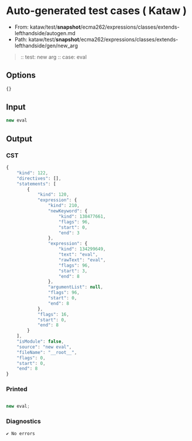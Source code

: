 # Auto-generated test cases ( Kataw )
- From: kataw/test/__snapshot__/ecma262/expressions/classes/extends-lefthandside/autogen.md
- Path: kataw/test/__snapshot__/ecma262/expressions/classes/extends-lefthandside/gen/new_arg
> :: test: new arg
> :: case: eval
## Options

`````js
{}
`````
## Input

`````js
new eval
`````
## Output

### CST

```javascript
{
    "kind": 122,
    "directives": [],
    "statements": [
        {
            "kind": 120,
            "expression": {
                "kind": 210,
                "newKeyword": {
                    "kind": 138477661,
                    "flags": 96,
                    "start": 0,
                    "end": 3
                },
                "expression": {
                    "kind": 134299649,
                    "text": "eval",
                    "rawText": "eval",
                    "flags": 96,
                    "start": 3,
                    "end": 8
                },
                "argumentList": null,
                "flags": 96,
                "start": 0,
                "end": 8
            },
            "flags": 16,
            "start": 0,
            "end": 8
        }
    ],
    "isModule": false,
    "source": "new eval",
    "fileName": "__root__",
    "flags": 0,
    "start": 0,
    "end": 8
}
```

### Printed

```javascript

new eval;
```

### Diagnostics

```javascript
✔ No errors
```

